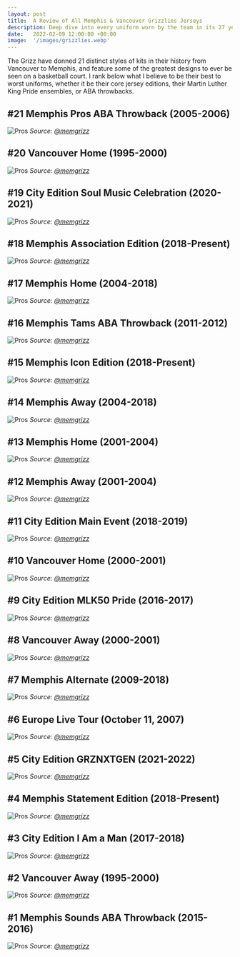 ```yaml
---
layout: post
title:  A Review of All Memphis & Vancouver Grizzlies Jerseys
description: Deep dive into every uniform worn by the team in its 27 year history.
date:   2022-02-09 12:00:00 +00:00
image:  '/images/grizzlies.webp'
---
```

The Grizz have donned 21 distinct styles of kits in their history from Vancouver to Memphis, and feature some of the greatest designs to ever be seen on a basketball court. I rank below what I believe to be their best to worst uniforms, whether it be their core jersey editions, their Martin Luther King Pride ensembles, or ABA throwbacks.
## #21 Memphis Pros ABA Throwback (2005-2006)
![Pros]({{site.baseurl}}/images/grizz21.jpg)
*Source: [@memgrizz](https://twitter.com/memgrizz)*
## #20 Vancouver Home (1995-2000)
![Pros]({{site.baseurl}}/images/grizz20.jpg)
*Source: [@memgrizz](https://twitter.com/memgrizz)*
## #19 City Edition Soul Music Celebration (2020-2021)
![Pros]({{site.baseurl}}/images/grizz19.jpg)
*Source: [@memgrizz](https://twitter.com/memgrizz)*
## #18 Memphis Association Edition (2018-Present)
![Pros]({{site.baseurl}}/images/grizz18.jpg)
*Source: [@memgrizz](https://twitter.com/memgrizz)*
## #17 Memphis Home (2004-2018)
![Pros]({{site.baseurl}}/images/grizz17.jpg)
*Source: [@memgrizz](https://twitter.com/memgrizz)*
## #16 Memphis Tams ABA Throwback (2011-2012)
![Pros]({{site.baseurl}}/images/grizz16.jpg)
*Source: [@memgrizz](https://twitter.com/memgrizz)*
## #15 Memphis Icon Edition (2018-Present)
![Pros]({{site.baseurl}}/images/grizz15.jpg)
*Source: [@memgrizz](https://twitter.com/memgrizz)*
## #14 Memphis Away (2004-2018)
![Pros]({{site.baseurl}}/images/grizz14.jpg)
*Source: [@memgrizz](https://twitter.com/memgrizz)*
## #13 Memphis Home (2001-2004)
![Pros]({{site.baseurl}}/images/grizz13.jpg)
*Source: [@memgrizz](https://twitter.com/memgrizz)*
## #12 Memphis Away (2001-2004)
![Pros]({{site.baseurl}}/images/grizz12.jpg)
*Source: [@memgrizz](https://twitter.com/memgrizz)*
## #11 City Edition Main Event (2018-2019)
![Pros]({{site.baseurl}}/images/grizz11.jpg)
*Source: [@memgrizz](https://twitter.com/memgrizz)*
## #10 Vancouver Home (2000-2001)
![Pros]({{site.baseurl}}/images/grizz10.jpg)
*Source: [@memgrizz](https://twitter.com/memgrizz)*
## #9 City Edition MLK50 Pride (2016-2017)
![Pros]({{site.baseurl}}/images/grizz9.jpg)
*Source: [@memgrizz](https://twitter.com/memgrizz)*
## #8 Vancouver Away (2000-2001)
![Pros]({{site.baseurl}}/images/grizz8.jpg)
*Source: [@memgrizz](https://twitter.com/memgrizz)*
## #7 Memphis Alternate (2009-2018)
![Pros]({{site.baseurl}}/images/grizz7.jpg)
*Source: [@memgrizz](https://twitter.com/memgrizz)*
## #6 Europe Live Tour (October 11, 2007)
![Pros]({{site.baseurl}}/images/grizz6.jpg)
*Source: [@memgrizz](https://twitter.com/memgrizz)*
## #5 City Edition GRZNXTGEN (2021-2022)
![Pros]({{site.baseurl}}/images/grizz5.jpg)
*Source: [@memgrizz](https://twitter.com/memgrizz)*
## #4 Memphis Statement Edition (2018-Present)
![Pros]({{site.baseurl}}/images/grizz4.jpg)
*Source: [@memgrizz](https://twitter.com/memgrizz)*
## #3 City Edition I Am a Man (2017-2018)
![Pros]({{site.baseurl}}/images/grizz3.jpg)
*Source: [@memgrizz](https://twitter.com/memgrizz)*
## #2 Vancouver Away (1995-2000)
![Pros]({{site.baseurl}}/images/grizz2.jpg)
*Source: [@memgrizz](https://twitter.com/memgrizz)*
## #1 Memphis Sounds ABA Throwback (2015-2016)
![Pros]({{site.baseurl}}/images/grizz1.jpg)
*Source: [@memgrizz](https://twitter.com/memgrizz)*